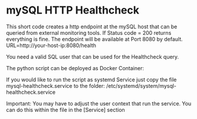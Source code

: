 
# mySQL HTTP Healthcheck

This short code creates a http endpoint at the mySQL host that can be queried from external monitoring tools. If Status code = 200 returns everything is fine. The endpoint will be available at Port 8080 by default. 
URL=http://your-host-ip:8080/health

You need a valid SQL user that can be used for the Healthcheck query.

The python script can be deployed as Docker Container:

If you would like to run the script as systemd Service just copy the file mysql-healthcheck.service to the folder: /etc/systemd/system/mysql-healthcheck.service

Important: You may have to adjust the user context that run the service. You can do this within the file in the [Service] section